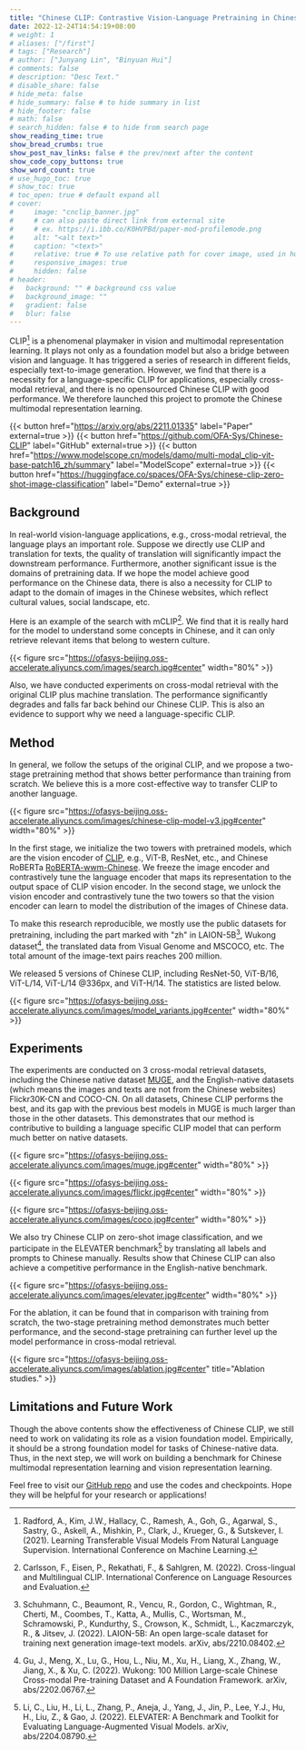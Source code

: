 ```yaml
---
title: "Chinese CLIP: Contrastive Vision-Language Pretraining in Chinese"
date: 2022-12-24T14:54:19+08:00
# weight: 1
# aliases: ["/first"]
# tags: ["Research"]
# author: ["Junyang Lin", "Binyuan Hui"]
# comments: false
# description: "Desc Text."
# disable_share: false
# hide_meta: false
# hide_summary: false # to hide summary in list
# hide_footer: false
# math: false
# search_hidden: false # to hide from search page
show_reading_time: true
show_bread_crumbs: true
show_post_nav_links: false # the prev/next after the content
show_code_copy_buttons: true
show_word_count: true
# use_hugo_toc: true
# show_toc: true
# toc_open: true # default expand all
# cover:
#     image: "cnclip_banner.jpg"
#     # can also paste direct link from external site
#     # ex. https://i.ibb.co/K0HVPBd/paper-mod-profilemode.png
#     alt: "<alt text>"
#     caption: "<text>"
#     relative: true # To use relative path for cover image, used in hugo Page-bundles
#     responsive_images: true
#     hidden: false
# header:
#   background: "" # background css value
#   background_image: ""
#   gradient: false
#   blur: false
---
```

CLIP[^1] is a phenomenal playmaker in vision and multimodal representation learning. It plays not only as a foundation model but also a bridge between vision and language. It has triggered a series of research in different fields, especially text-to-image generation. However, we find that there is a necessity for a language-specific CLIP for applications, especially cross-modal retrieval, and there is no opensourced Chinese CLIP with good performance. We therefore launched this project to promote the Chinese multimodal representation learning.

{{< button href="https://arxiv.org/abs/2211.01335" label="Paper" external=true >}}
{{< button href="https://github.com/OFA-Sys/Chinese-CLIP" label="GitHub" external=true >}}
{{< button href="https://www.modelscope.cn/models/damo/multi-modal_clip-vit-base-patch16_zh/summary" label="ModelScope" external=true >}}
{{< button href="https://huggingface.co/spaces/OFA-Sys/chinese-clip-zero-shot-image-classification" label="Demo" external=true >}}

## Background

In real-world vision-language applications, e.g., cross-modal retrieval, the language plays an important role. Suppose we directly use CLIP and translation for texts, the quality of translation will significantly impact the downstream performance. Furthermore, another significant issue is the domains of pretraining data. If we hope the model achieve good performance on the Chinese data, there is also a necessity for CLIP to adapt to the domain of images in the Chinese websites, which reflect cultural values, social landscape, etc.

Here is an example of the search with mCLIP[^2]. We find that it is really hard for the model to understand some concepts in Chinese, and it can only retrieve relevant items that belong to western culture.

{{< figure src="https://ofasys-beijing.oss-accelerate.aliyuncs.com/images/search.jpg#center" width="80%" >}}

Also, we have conducted experiments on cross-modal retrieval with the original CLIP plus machine translation. The performance significantly degrades and falls far back behind our Chinese CLIP. This is also an evidence to support why we need a language-specific CLIP.

## Method

In general, we follow the setups of the original CLIP, and we propose a two-stage pretraining method that shows better performance than training from scratch. We believe this is a more cost-effective way to transfer CLIP to another language.

{{< figure src="https://ofasys-beijing.oss-accelerate.aliyuncs.com/images/chinese-clip-model-v3.jpg#center" width="80%" >}}

In the first stage, we initialize the two towers with pretrained models, which are the vision encoder of [CLIP](https://github.com/ymcui/Chinese-BERT-wwm), e.g., ViT-B, ResNet, etc., and Chinese RoBERTa [RoBERTA-wwm-Chinese](https://github.com/ymcui/Chinese-BERT-wwm). We freeze the image encoder and contrastively tune the language encoder that maps its representation to the output space of CLIP vision encoder. In the second stage, we unlock the vision encoder and contrastively tune the two towers so that the vision encoder can learn to model the distribution of the images of Chinese data.

To make this research reproducible, we mostly use the public datasets for pretraining, including the part marked with "zh" in LAION-5B[^3], Wukong dataset[^4], the translated data from Visual Genome and MSCOCO, etc. The total amount of the image-text pairs reaches 200 million.

We released 5 versions of Chinese CLIP, including ResNet-50, ViT-B/16, ViT-L/14, ViT-L/14
@336px, and ViT-H/14. The statistics are listed below.

{{< figure src="https://ofasys-beijing.oss-accelerate.aliyuncs.com/images/model_variants.jpg#center" width="80%" >}}

## Experiments

The experiments are conducted on 3 cross-modal retrieval datasets, including the Chinese native dataset [MUGE](https://tianchi.aliyun.com/muge), and the English-native datasets (which means the images and texts are not from the Chinese websites) Flickr30K-CN and COCO-CN. On all datasets, Chinese CLIP performs the best, and its gap with the previous best models in MUGE is much larger than those in the other datasets. This demonstrates that our method is contributive to building a language specific CLIP model that can perform much better on native datasets.

{{< figure src="https://ofasys-beijing.oss-accelerate.aliyuncs.com/images/muge.jpg#center" width="80%" >}}

{{< figure src="https://ofasys-beijing.oss-accelerate.aliyuncs.com/images/flickr.jpg#center" width="80%" >}}

{{< figure src="https://ofasys-beijing.oss-accelerate.aliyuncs.com/images/coco.jpg#center" width="80%" >}}

We also try Chinese CLIP on zero-shot image classification, and we participate in the ELEVATER benchmark[^5] by translating all labels and prompts to Chinese manually. Results show that Chinese CLIP can also achieve a competitive performance in the English-native benchmark.

{{< figure src="https://ofasys-beijing.oss-accelerate.aliyuncs.com/images/elevater.jpg#center" width="80%" >}}

For the ablation, it can be found that in comparison with training from scratch, the two-stage pretraining method demonstrates much better performance, and the second-stage pretraining can further level up the model performance in cross-modal retrieval.

{{< figure src="https://ofasys-beijing.oss-accelerate.aliyuncs.com/images/ablation.jpg#center" title="Ablation studies." >}}

## Limitations and Future Work

Though the above contents show the effectiveness of Chinese CLIP, we still need to work on validating its role as a vision foundation model. Empirically, it should be a strong foundation model for tasks of Chinese-native data. Thus, in the next step, we will work on building a benchmark for Chinese multimodal representation learning and vision representation learning.

Feel free to visit our [GitHub repo](https://github.com/OFA-Sys/Chinese-CLIP) and use the codes and checkpoints. Hope they will be helpful for your research or applications!

[^1]: Radford, A., Kim, J.W., Hallacy, C., Ramesh, A., Goh, G., Agarwal, S., Sastry, G., Askell, A., Mishkin, P., Clark, J., Krueger, G., & Sutskever, I. (2021).
       Learning Transferable Visual Models From Natural Language Supervision.
       International Conference on Machine Learning.
    
[^2]: Carlsson, F., Eisen, P., Rekathati, F., & Sahlgren, M. (2022).
       Cross-lingual and Multilingual CLIP.
       International Conference on Language Resources and Evaluation.
    
[^3]: Schuhmann, C., Beaumont, R., Vencu, R., Gordon, C., Wightman, R., Cherti, M., Coombes, T., Katta, A., Mullis, C., Wortsman, M., Schramowski, P., Kundurthy, S., Crowson, K., Schmidt, L., Kaczmarczyk, R., & Jitsev, J. (2022).
       LAION-5B: An open large-scale dataset for training next generation image-text models.
       arXiv, abs/2210.08402.
    
[^4]: Gu, J., Meng, X., Lu, G., Hou, L., Niu, M., Xu, H., Liang, X., Zhang, W., Jiang, X., & Xu, C. (2022).
       Wukong: 100 Million Large-scale Chinese Cross-modal Pre-training Dataset and A Foundation Framework.
       arXiv, abs/2202.06767.
    
[^5]: Li, C., Liu, H., Li, L., Zhang, P., Aneja, J., Yang, J., Jin, P., Lee, Y.J., Hu, H., Liu, Z., & Gao, J. (2022).
       ELEVATER: A Benchmark and Toolkit for Evaluating Language-Augmented Visual Models.
       arXiv, abs/2204.08790.
